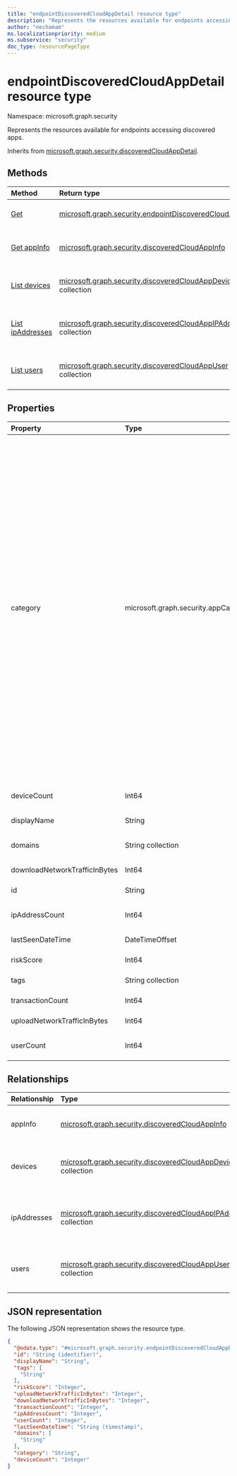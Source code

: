 ```yaml
---
title: "endpointDiscoveredCloudAppDetail resource type"
description: "Represents the resources available for endpoints accessing discovered apps."
author: "nechamam"
ms.localizationpriority: medium
ms.subservice: "security"
doc_type: resourcePageType
---
```


# endpointDiscoveredCloudAppDetail resource type

Namespace: microsoft.graph.security

Represents the resources available for endpoints accessing discovered apps.

Inherits from [microsoft.graph.security.discoveredCloudAppDetail](../resources/security-discoveredcloudappdetail.md).

## Methods
|Method|Return type|Description|
|:---|:---|:---|
|[Get](../api/security-endpointdiscoveredcloudappdetail-get.md)|[microsoft.graph.security.endpointDiscoveredCloudAppDetail](../resources/security-endpointdiscoveredcloudappdetail.md)|Get the properties and relationships of a endpoint accessing discovered apps.|
|[Get appInfo](../api/security-discoveredcloudappinfo-get.md)|[microsoft.graph.security.discoveredCloudAppInfo](../resources/security-discoveredcloudappinfo.md)|Get the discoveredCloudAppInfo resource from the appInfo navigation property.|
|[List devices](../api/security-endpointdiscoveredcloudappdetail-list-devices.md)|[microsoft.graph.security.discoveredCloudAppDevice](../resources/security-discoveredcloudappdevice.md) collection|Get the discoveredCloudAppDevice resources from the devices navigation property.|
|[List ipAddresses](../api/security-discoveredcloudappdetail-list-ipaddresses.md)|[microsoft.graph.security.discoveredCloudAppIPAddress](../resources/security-discoveredcloudappipaddress.md) collection|Get the discoveredCloudAppIPAddress resources from the ipAddresses navigation property.|
|[List users](../api/security-discoveredcloudappdetail-list-users.md)|[microsoft.graph.security.discoveredCloudAppUser](../resources/security-discoveredcloudappuser.md) collection|Get the discoveredCloudAppUser resources from the users navigation property.|


## Properties
|Property|Type|Description|
|:---|:---|:---|
|category|microsoft.graph.security.appCategory|The list of category of discovered apps.The possible values are: `security`, `collaboration`, `hostingServices`, `onlineMeetings`, `newsAndEntertainment`, `eCommerce`, `education`, `cloudStorage`, `marketing`, `operationsManagement`, `health`, `advertising`, `productivity`, `accountingAndFinance`, `contentManagement`, `contentSharing`, `businessManagement`, `communications`, `dataAnalytics`, `businessIntelligence`, `webemail`, `codeHosting`, `webAnalytics`, `socialNetwork`, `crm`, `forums`, `humanResourceManagement`, `transportationAndTravel`, `productDesign`, `sales`, `cloudComputingPlatform`, `projectManagement`, `personalInstantMessaging`, `developmentTools`, `itServices`, `supplyChainAndLogistics`, `propertyManagement`, `customerSupport`, `internetOfThings`, `vendorManagementSystems`, `websiteMonitoring`, `generativeAi`, `unknown`, `unknownFutureValue`.|
|deviceCount|Int64|The number of devices accessing discovered app.|
|displayName|String|Discovered Application name.|
|domains|String collection|The list of domains identified as belonging to the discovered app.|
|downloadNetworkTrafficInBytes|Int64|The amount of download traffic from the app.|
|id|String|The ID of the discovered app.|
|ipAddressCount|Int64|The count of ip addresses accessing discovered app.|
|lastSeenDateTime|DateTimeOffset|The app last seen date & time.|
|riskScore|Int64|The riskscore of the discovered app.|
|tags|String collection|List of discovered app tags.|
|transactionCount|Int64|The total transanctions on discovered app.|
|uploadNetworkTrafficInBytes|Int64|The upload traffic on discovered app.|
|userCount|Int64|The count of users accessing discovered app.|

## Relationships
|Relationship|Type|Description|
|:---|:---|:---|
|appInfo|[microsoft.graph.security.discoveredCloudAppInfo](../resources/security-discoveredcloudappinfo.md)|Represents the discovered app details.|
|devices|[microsoft.graph.security.discoveredCloudAppDevice](../resources/security-discoveredcloudappdevice.md) collection|Represents the devices accessing discovered apps.|
|ipAddresses|[microsoft.graph.security.discoveredCloudAppIPAddress](../resources/security-discoveredcloudappipaddress.md) collection|Represents the IPAddressses accessing discovered apps.|
|users|[microsoft.graph.security.discoveredCloudAppUser](../resources/security-discoveredcloudappuser.md) collection|Represents the users accessing discovered apps.|

## JSON representation
The following JSON representation shows the resource type.
<!-- {
  "blockType": "resource",
  "keyProperty": "id",
  "@odata.type": "microsoft.graph.security.endpointDiscoveredCloudAppDetail",
  "baseType": "microsoft.graph.security.discoveredCloudAppDetail",
  "openType": false
}
-->
``` json
{
  "@odata.type": "#microsoft.graph.security.endpointDiscoveredCloudAppDetail",
  "id": "String (identifier)",
  "displayName": "String",
  "tags": [
    "String"
  ],
  "riskScore": "Integer",
  "uploadNetworkTrafficInBytes": "Integer",
  "downloadNetworkTrafficInBytes": "Integer",
  "transactionCount": "Integer",
  "ipAddressCount": "Integer",
  "userCount": "Integer",
  "lastSeenDateTime": "String (timestamp)",
  "domains": [
    "String"
  ],
  "category": "String",
  "deviceCount": "Integer"
}
```

